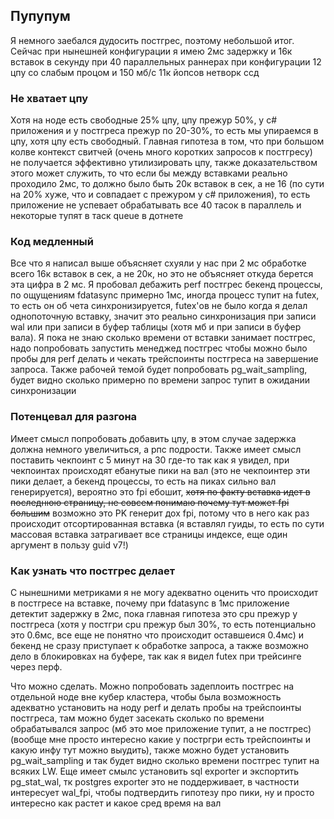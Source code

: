 ## Пупупум
Я немного заебался дудосить постгрес, поэтому небольшой итог. Сейчас при нынешней конфигурации я имею 2мс задержку и 16к вставок в секунду при 40 параллельных раннерах при конфигурации 12 цпу со слабым процом и 150 мб/с 11к йопсов нетворк ссд

### Не хватает цпу
Хотя на ноде есть свободные 25% цпу, цпу прежур 50%, у c# приложения и у постгреса прежур по 20-30%, то есть мы упираемся в цпу, хотя цпу есть свободный. Главная гипотеза в том, что при большом колве контекст свитчей (очень много коротких запросов к постгресу) не получается эффективно утилизировать цпу, также доказательством этого может служить, то что если бы между вставками реально проходило 2мс, то должно было быть 20к вставок в сек, а не 16 (по сути на 20% хуже, что и совпадает с прежуром у c# приложения), то есть приложение не успевает обрабатывать все 40 тасок в параллель и некоторые тупят в таск queue в дотнете

### Код медленный
Все что я написал выше объясняет схуяли у нас при 2 мс обработке всего 16к вставок в сек, а не 20к, но это не объясняет откуда берется эта цифра в 2 мс. Я пробовал дебажить perf постгрес бекенд процессы, по ощущениям fdatasync примерно 1мс, иногда процесс тупит на futex, то есть он об чета синхронизируется, futex'ов не было когда я делал однопоточную вставку, значит это реально синхронизация при записи wal или при записи в буфер таблицы (хотя мб и при записи в буфер вала). Я пока не знаю сколько времени от вставки занимает постгрес, надо попробовать запустить менеджед постгрес чтобы можно было пробы для perf делать и чекать трейспоинты постгреса на завершение запроса. Также рабочей темой будет попробовать pg_wait_sampling, будет видно сколько примерно по времени запрос тупит в ожидании синхронизации

### Потенцевал для разгона
Имеет смысл попробовать добавить цпу, в этом случае задержка должна немного увеличиться, а рпс подрости. Также имеет смысл поставить чекпоинт с 5 минут на 30 где-то так как я увидел, при чекпоинтах происходят ебанутые пики на вал (это не чекпоинтер эти пики делает, а бекенд процессы, то есть на пиках сильно вал генерируется), вероятно это fpi ебошит, ~~хотя по факту вставка идет в последнюю страницу, не совсем понимаю почему тут может fpi большим~~ возможно это PK генерит дох fpi, потому что в него как раз происходит отсортированная вставка (я вставлял гуиды, то есть по сути массовая вставка затрагивает все страницы индексе, еще один аргумент в пользу guid v7!)

### Как узнать что постгрес делает
С нынешними метриками я не могу адекватно оценить что происходит в постгресе на вставке, почему при fdatasync в 1мс приложение детектит задержку в 2мс, пока главная гипотеза это cpu прежур у постгреса (хотя у постгри cpu прежур был 30%, то есть потенциально это 0.6мс, все еще не понятно что происходит оставшеися 0.4мс) и бекенд не сразу приступает к обработке запроса, а также возможно дело в блокировках на буфере, так как я видел futex при трейсинге через перф.

Что можно сделать. Можно попробовать задеплоить постгрес на отдельной ноде вне кубер кластера, чтобы была возможность адекватно установить на ноду perf и делать пробы на трейспоинты постгреса, там можно будет засекать сколько по времени обрабатывался запрос (мб это мое приложение тупит, а не постгрес) (вообще мне просто интересно какие у постргри есть трейспоинты и какую инфу тут можно выудить), также можно будет установить pg_wait_sampling и так будет видно сколько времени постгрес тупит на всяких LW. Еще имеет смылс установить sql exporter и экспортить pg_stat_wal, тк postgres exporter это не поддерживает, в частности интересует wal_fpi, чтобы подтвердить гипотезу про пики, ну и просто интересно как растет и какое сред время на вал